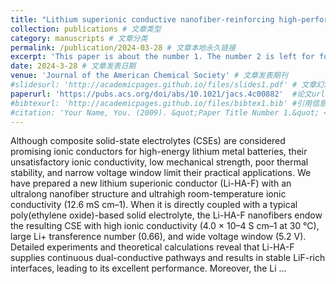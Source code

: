 ```yaml
---
title: "Lithium superionic conductive nanofiber-reinforcing high-performance polymer electrolytes for solid-state batteries" # 文章标题
collection: publications # 文章类型
category: manuscripts # 文章分类
permalink: /publication/2024-03-28 # 文章本地永久链接
excerpt: 'This paper is about the number 1. The number 2 is left for future work.' # 文章摘要，用于首页显示
date: 2024-3-28 # 文章发表日期
venue: 'Journal of the American Chemical Society' # 文章发表期刊    
#slidesurl: 'http://academicpages.github.io/files/slides1.pdf' # 文章幻灯片链接
paperurl: 'https://pubs.acs.org/doi/abs/10.1021/jacs.4c00882'  #论文url
#bibtexurl: 'http://academicpages.github.io/files/bibtex1.bib' #引用信息
#citation: 'Your Name, You. (2009). &quot;Paper Title Number 1.&quot; <i>Journal 1</i>. 1(1).' #完整引用格式
---
```

Although composite solid-state electrolytes (CSEs) are considered promising ionic conductors for high-energy lithium metal batteries, their unsatisfactory ionic conductivity, low mechanical strength, poor thermal stability, and narrow voltage window limit their practical applications. We have prepared a new lithium superionic conductor (Li-HA-F) with an ultralong nanofiber structure and ultrahigh room-temperature ionic conductivity (12.6 mS cm–1). When it is directly coupled with a typical poly(ethylene oxide)-based solid electrolyte, the Li-HA-F nanofibers endow the resulting CSE with high ionic conductivity (4.0 × 10–4 S cm–1 at 30 °C), large Li+ transference number (0.66), and wide voltage window (5.2 V). Detailed experiments and theoretical calculations reveal that Li-HA-F supplies continuous dual-conductive pathways and results in stable LiF-rich interfaces, leading to its excellent performance. Moreover, the Li …
